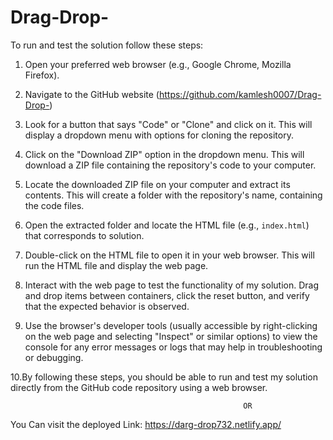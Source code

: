 # Drag-Drop-

To run and test the solution follow these steps:

1. Open your preferred web browser (e.g., Google Chrome, Mozilla Firefox).

2. Navigate to the GitHub website (https://github.com/kamlesh0007/Drag-Drop-) 

3. Look for a button that says "Code" or "Clone" and click on it. This will display a dropdown menu with options for cloning the repository.

4. Click on the "Download ZIP" option in the dropdown menu. This will download a ZIP file containing the repository's code to your computer.

5. Locate the downloaded ZIP file on your computer and extract its contents. This will create a folder with the repository's name, containing the code files.

6. Open the extracted folder and locate the HTML file (e.g., `index.html`) that corresponds to solution.

7. Double-click on the HTML file to open it in your web browser. This will run the HTML file and display the web page.

8. Interact with the web page to test the functionality of my solution. Drag and drop items between containers, click the reset button, and verify that the expected behavior is observed.

9. Use the browser's developer tools (usually accessible by right-clicking on the web page and selecting "Inspect" or similar options) to view the console for any error messages or logs that may help in troubleshooting or debugging.

10.By following these steps, you should be able to run and test my solution directly from the GitHub code repository using a web browser.

                                                        OR
You Can visit the deployed Link: https://darg-drop732.netlify.app/

